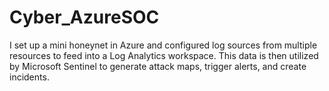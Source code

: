 # Cyber_AzureSOC
 I set up a mini honeynet in Azure and configured log sources from multiple resources to feed into a Log Analytics workspace. This data is then utilized by Microsoft Sentinel to generate attack maps, trigger alerts, and create incidents.
